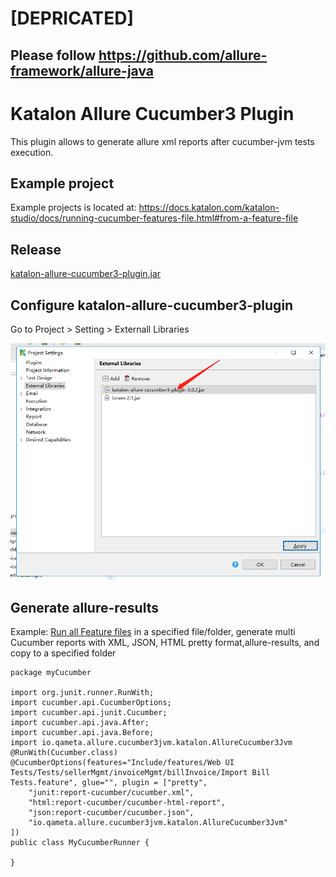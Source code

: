 # [DEPRICATED]
## Please follow https://github.com/allure-framework/allure-java
Katalon Allure Cucumber3 Plugin
=====================

This plugin allows to generate allure xml reports after cucumber-jvm tests execution.

## Example project
Example projects is located at: https://docs.katalon.com/katalon-studio/docs/running-cucumber-features-file.html#from-a-feature-file
## Release
 [katalon-allure-cucumber3-plugin.jar](https://github.com/spt110/katalon-allure-cucumber3-plugin/wiki/Release)

## Configure katalon-allure-cucumber3-plugin 
 Go to Project > Setting > Externall Libraries
 
![project-setting](project-setting.png)

## Generate allure-results
Example: [Run all Feature files](https://docs.katalon.com/katalon-studio/docs/running-cucumber-features-file.html#from-a-feature-file) in a specified file/folder, generate multi Cucumber reports with XML, JSON, HTML pretty format,allure-results, and copy to a specified folder
```
package myCucumber

import org.junit.runner.RunWith;
import cucumber.api.CucumberOptions;
import cucumber.api.junit.Cucumber;
import cucumber.api.java.After;
import cucumber.api.java.Before;
import io.qameta.allure.cucumber3jvm.katalon.AllureCucumber3Jvm
@RunWith(Cucumber.class)
@CucumberOptions(features="Include/features/Web UI Tests/Tests/sellerMgmt/invoiceMgmt/billInvoice/Import Bill Tests.feature", glue="", plugin = ["pretty",
	"junit:report-cucumber/cucumber.xml",
	"html:report-cucumber/cucumber-html-report",
	"json:report-cucumber/cucumber.json",
	"io.qameta.allure.cucumber3jvm.katalon.AllureCucumber3Jvm"
])
public class MyCucumberRunner {

}
```